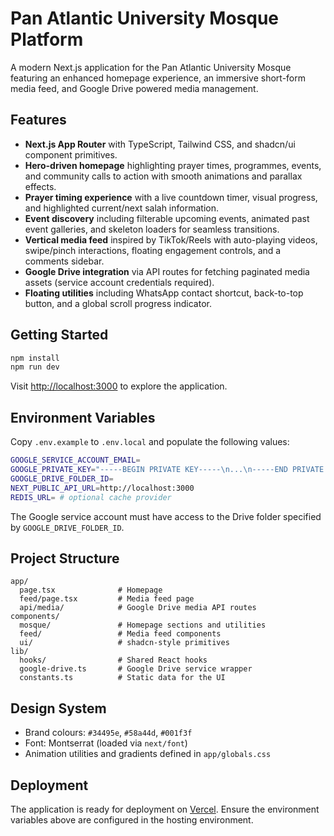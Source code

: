# Pan Atlantic University Mosque Platform

A modern Next.js application for the Pan Atlantic University Mosque featuring an enhanced homepage experience, an immersive short-form media feed, and Google Drive powered media management.

## Features

- **Next.js App Router** with TypeScript, Tailwind CSS, and shadcn/ui component primitives.
- **Hero-driven homepage** highlighting prayer times, programmes, events, and community calls to action with smooth animations and parallax effects.
- **Prayer timing experience** with a live countdown timer, visual progress, and highlighted current/next salah information.
- **Event discovery** including filterable upcoming events, animated past event galleries, and skeleton loaders for seamless transitions.
- **Vertical media feed** inspired by TikTok/Reels with auto-playing videos, swipe/pinch interactions, floating engagement controls, and a comments sidebar.
- **Google Drive integration** via API routes for fetching paginated media assets (service account credentials required).
- **Floating utilities** including WhatsApp contact shortcut, back-to-top button, and a global scroll progress indicator.

## Getting Started

```bash
npm install
npm run dev
```

Visit [http://localhost:3000](http://localhost:3000) to explore the application.

## Environment Variables

Copy `.env.example` to `.env.local` and populate the following values:

```bash
GOOGLE_SERVICE_ACCOUNT_EMAIL=
GOOGLE_PRIVATE_KEY="-----BEGIN PRIVATE KEY-----\n...\n-----END PRIVATE KEY-----\n"
GOOGLE_DRIVE_FOLDER_ID=
NEXT_PUBLIC_API_URL=http://localhost:3000
REDIS_URL= # optional cache provider
```

The Google service account must have access to the Drive folder specified by `GOOGLE_DRIVE_FOLDER_ID`.

## Project Structure

```
app/
  page.tsx              # Homepage
  feed/page.tsx         # Media feed page
  api/media/            # Google Drive media API routes
components/
  mosque/               # Homepage sections and utilities
  feed/                 # Media feed components
  ui/                   # shadcn-style primitives
lib/
  hooks/                # Shared React hooks
  google-drive.ts       # Google Drive service wrapper
  constants.ts          # Static data for the UI
```

## Design System

- Brand colours: `#34495e`, `#58a44d`, `#001f3f`
- Font: Montserrat (loaded via `next/font`)
- Animation utilities and gradients defined in `app/globals.css`

## Deployment

The application is ready for deployment on [Vercel](https://vercel.com/). Ensure the environment variables above are configured in the hosting environment.

